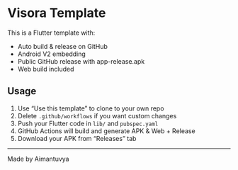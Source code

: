 # Visora Template

This is a Flutter template with:
- Auto build & release on GitHub  
- Android V2 embedding  
- Public GitHub release with app-release.apk  
- Web build included  

## Usage

1. Use “Use this template” to clone to your own repo  
2. Delete `.github/workflows` if you want custom changes  
3. Push your Flutter code in `lib/` and `pubspec.yaml`  
4. GitHub Actions will build and generate APK & Web + Release  
5. Download your APK from “Releases” tab  

---  
Made by Aimantuvya
